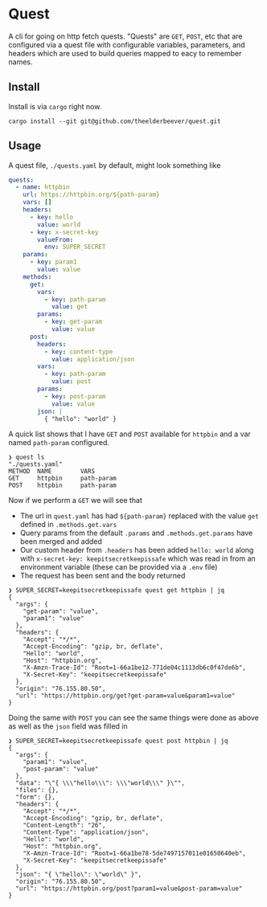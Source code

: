 # Quest

A cli for going on http fetch quests. "Quests" are `GET`, `POST`, etc that are configured via a quest file with configurable variables, parameters, and headers which are used to build queries mapped to eacy to remember names.

## Install

Install is via `cargo` right now.

```
cargo install --git git@github.com/theelderbeever/quest.git
```

## Usage

A quest file, `./quests.yaml` by default, might look something like

```yaml
quests:
  - name: httpbin
    url: https://httpbin.org/${path-param}
    vars: []
    headers:
      - key: hello
        value: world
      - key: x-secret-key
        valueFrom:
          env: SUPER_SECRET
    params:
      - key: param1
        value: value
    methods:
      get:
        vars:
          - key: path-param
            value: get
        params:
          - key: get-param
            value: value
      post:
        headers:
          - key: content-type
            value: application/json
        vars:
          - key: path-param
            value: post
        params:
          - key: post-param
            value: value
        json: |
          { "hello": "world" }
```

A quick list shows that I have `GET` and `POST` available for `httpbin` and a var named `path-param` configured.

```
❯ quest ls
"./quests.yaml"
METHOD  NAME        VARS
GET     httpbin     path-param
POST    httpbin     path-param
```

Now if we perform a `GET` we will see that
- The url in `quest.yaml` has had `${path-param}` replaced with the value `get` defined in `.methods.get.vars`
- Query params from the default `.params` and `.methods.get.params` have been merged and added
- Our custom header from `.headers` has been added `hello: world` along with `x-secret-key: keepitsecretkeepissafe` which was read in from an environment variable (these can be provided via a `.env` file)
- The request has been sent and the body returned

```
❯ SUPER_SECRET=keepitsecretkeepissafe quest get httpbin | jq
{
  "args": {
    "get-param": "value",
    "param1": "value"
  },
  "headers": {
    "Accept": "*/*",
    "Accept-Encoding": "gzip, br, deflate",
    "Hello": "world",
    "Host": "httpbin.org",
    "X-Amzn-Trace-Id": "Root=1-66a1be12-771de04c1113db6c0f47de6b",
    "X-Secret-Key": "keepitsecretkeepissafe"
  },
  "origin": "76.155.80.50",
  "url": "https://httpbin.org/get?get-param=value&param1=value"
}
```

Doing the same with `POST` you can see the same things were done as above as well as the `json` field was filled in

```
❯ SUPER_SECRET=keepitsecretkeepissafe quest post httpbin | jq
{
  "args": {
    "param1": "value",
    "post-param": "value"
  },
  "data": "\"{ \\\"hello\\\": \\\"world\\\" }\"",
  "files": {},
  "form": {},
  "headers": {
    "Accept": "*/*",
    "Accept-Encoding": "gzip, br, deflate",
    "Content-Length": "26",
    "Content-Type": "application/json",
    "Hello": "world",
    "Host": "httpbin.org",
    "X-Amzn-Trace-Id": "Root=1-66a1be78-5de7497157011e01650640eb",
    "X-Secret-Key": "keepitsecretkeepissafe"
  },
  "json": "{ \"hello\": \"world\" }",
  "origin": "76.155.80.50",
  "url": "https://httpbin.org/post?param1=value&post-param=value"
}
```
